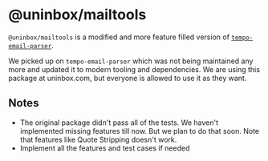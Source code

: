 # @uninbox/mailtools

`@uninbox/mailtools` is a modified and more feature filled version of [`tempo-email-parser`](https://github.com/yourtempo/tempo-email-parser).

We picked up on `tempo-email-parser` which was not being maintained any more and updated it to modern tooling and dependencies. We are using this package at uninbox.com, but everyone is allowed to use it as they want.

## Notes

- The original package didn't pass all of the tests. We haven't implemented missing features till now. But we plan to do that soon. Note that features like Quote Stripping doesn't work.
- Implement all the features and test cases if needed
